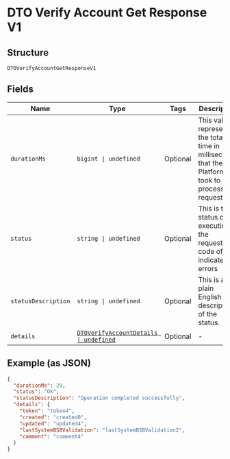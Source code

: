 
# DTO Verify Account Get Response V1

## Structure

`DTOVerifyAccountGetResponseV1`

## Fields

| Name | Type | Tags | Description |
|  --- | --- | --- | --- |
| `durationMs` | `bigint \| undefined` | Optional | This value represents the total time in milliseconds that the Platform took to process the request. |
| `status` | `string \| undefined` | Optional | This is the status of executing the request.&nbsp;A code of ‘Ok’ indicates no errors |
| `statusDescription` | `string \| undefined` | Optional | This is a plain English description of the status. |
| `details` | [`DTOVerifyAccountDetails \| undefined`](../../doc/models/dto-verify-account-details.md) | Optional | - |

## Example (as JSON)

```json
{
  "durationMs": 20,
  "status": "Ok",
  "statusDescription": "Operation completed successfully",
  "details": {
    "token": "token4",
    "created": "created0",
    "updated": "updated4",
    "lastSystemBSBValidation": "lastSystemBSBValidation2",
    "comment": "comment4"
  }
}
```

